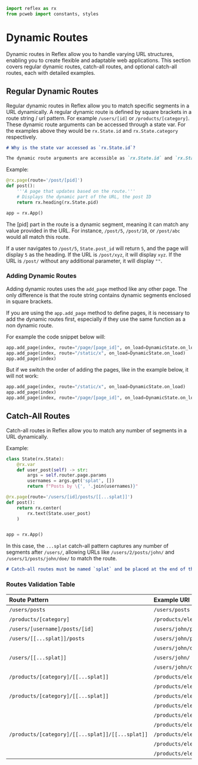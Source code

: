 ```python exec
import reflex as rx
from pcweb import constants, styles
```

# Dynamic Routes

Dynamic routes in Reflex allow you to handle varying URL structures, enabling you to create flexible
and adaptable web applications. This section covers regular dynamic routes, catch-all routes,
and optional catch-all routes, each with detailed examples.

## Regular Dynamic Routes

Regular dynamic routes in Reflex allow you to match specific segments in a URL dynamically. A regular dynamic route is defined by square brackets in a route string / url pattern. For example `/users/[id]` or `/products/[category]`. These dynamic route arguments can be accessed through a state var. For the examples above they would be `rx.State.id` and `rx.State.category` respectively.

```md alert info
# Why is the state var accessed as `rx.State.id`?

The dynamic route arguments are accessible as `rx.State.id` and `rx.State.category` here as the var is added to the root state, so that it is accessible from any state.
```

Example:

```python
@rx.page(route='/post/[pid]')
def post():
    '''A page that updates based on the route.'''
    # Displays the dynamic part of the URL, the post ID
    return rx.heading(rx.State.pid)

app = rx.App()
```

The [pid] part in the route is a dynamic segment, meaning it can match any value provided in the URL. For instance, `/post/5`, `/post/10`, or `/post/abc` would all match this route.

If a user navigates to `/post/5`, `State.post_id` will return `5`, and the page will display `5` as the heading. If the URL is `/post/xyz`, it will display `xyz`. If the URL is `/post/` without any additional parameter, it will display `""`.

### Adding Dynamic Routes

Adding dynamic routes uses the `add_page` method like any other page. The only difference is that the route string contains dynamic segments enclosed in square brackets.

If you are using the `app.add_page` method to define pages, it is necessary to add the dynamic routes first, especially if they use the same function as a non dynamic route.

For example the code snippet below will:

```python
app.add_page(index, route="/page/[page_id]", on_load=DynamicState.on_load)
app.add_page(index, route="/static/x", on_load=DynamicState.on_load)
app.add_page(index)
```

But if we switch the order of adding the pages, like in the example below, it will not work:

```python
app.add_page(index, route="/static/x", on_load=DynamicState.on_load)
app.add_page(index)
app.add_page(index, route="/page/[page_id]", on_load=DynamicState.on_load)
```

## Catch-All Routes

Catch-all routes in Reflex allow you to match any number of segments in a URL dynamically.

Example:

```python
class State(rx.State):
    @rx.var
    def user_post(self) -> str:
        args = self.router.page.params
        usernames = args.get('splat', [])
        return f"Posts by \{', '.join(usernames)}"

@rx.page(route='/users/[id]/posts/[[...splat]]')
def post():
    return rx.center(
        rx.text(State.user_post)
    )


app = rx.App()
```

In this case, the `...splat` catch-all pattern captures any number of segments after
`/users/`, allowing URLs like `/users/2/posts/john/` and `/users/1/posts/john/doe/` to match the route.

```md alert
# Catch-all routes must be named `splat` and be placed at the end of the URL pattern to ensure proper route matching.
```

### Routes Validation Table

| Route Pattern                                    | Example URl                                     |   valid |
| :----------------------------------------------- | :---------------------------------------------- | ------: |
| `/users/posts`                                   | `/users/posts`                                  |   valid |
| `/products/[category]`                           | `/products/electronics`                         |   valid |
| `/users/[username]/posts/[id]`                   | `/users/john/posts/5`                           |   valid |
| `/users/[[...splat]]/posts`                      | `/users/john/posts`                             | invalid |
|                                                  | `/users/john/doe/posts`                         | invalid |
| `/users/[[...splat]]`                            | `/users/john/`                                  |   valid |
|                                                  | `/users/john/doe`                               |   valid |
| `/products/[category]/[[...splat]]`              | `/products/electronics/laptops`                 |   valid |
|                                                  | `/products/electronics/laptops/lenovo`          |   valid |
| `/products/[category]/[[...splat]]`              | `/products/electronics`                         |   valid |
|                                                  | `/products/electronics/laptops`                 |   valid |
|                                                  | `/products/electronics/laptops/lenovo`          |   valid |
|                                                  | `/products/electronics/laptops/lenovo/thinkpad` |   valid |
| `/products/[category]/[[...splat]]/[[...splat]]` | `/products/electronics/laptops`                 | invalid |
|                                                  | `/products/electronics/laptops/lenovo`          | invalid |
|                                                  | `/products/electronics/laptops/lenovo/thinkpad` | invalid |
